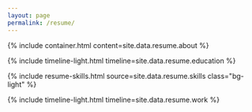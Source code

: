 ```yaml
---
layout: page
permalink: /resume/
---
```


{% include container.html content=site.data.resume.about %}

{% include timeline-light.html timeline=site.data.resume.education %}

{% include resume-skills.html source=site.data.resume.skills class="bg-light" %}


{% include timeline-light.html timeline=site.data.resume.work %}
